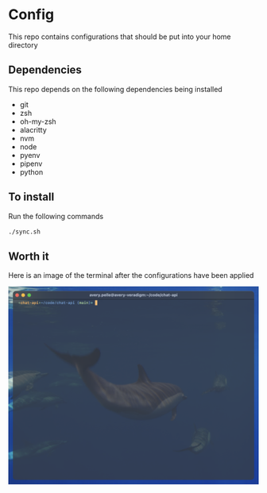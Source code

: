 # Config

This repo contains configurations that should be put into your home directory

## Dependencies

This repo depends on the following dependencies being installed

- git
- zsh
- oh-my-zsh
- alacritty
- nvm
- node
- pyenv
- pipenv
- python

## To install

Run the following commands

```bash
./sync.sh
```

## Worth it

Here is an image of the terminal after the configurations have been applied

![terminal](./terminal.png)
